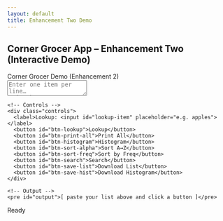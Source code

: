 ```yaml
---
layout: default
title: Enhancement Two Demo
---
```


<h2>Corner Grocer App – Enhancement Two (Interactive Demo)</h2>

<div class="terminal-window">
  <div class="terminal-header">
    <span>Corner Grocer Demo (Enhancement 2)</span>
  </div>
  <div class="terminal-content">
    <!-- User input area -->
    <textarea id="item-input" placeholder="Enter one item per line…&#10;Spinach&#10;Radishes&#10;Broccoli"></textarea>

    <!-- Controls -->
    <div class="controls">
      <label>Lookup: <input id="lookup-item" placeholder="e.g. apples"></label>
      <button id="btn-lookup">Lookup</button>
      <button id="btn-print-all">Print All</button>
      <button id="btn-histogram">Histogram</button>
      <button id="btn-sort-alpha">Sort A→Z</button>
      <button id="btn-sort-freq">Sort by Freq</button>
      <button id="btn-search">Search</button>
      <button id="btn-save-list">Download List</button>
      <button id="btn-save-hist">Download Histogram</button>
    </div>

    <!-- Output -->
    <pre id="output">[ paste your list above and click a button ]</pre>
  </div>
  <div class="status-bar">Ready</div>
</div>

<script src="https://cdn.jsdelivr.net/pyodide/v0.23.2/full/pyodide.js"></script>
<script>
  let pyodide, ready = false;
  async function boot() {
    pyodide = await loadPyodide();
    await pyodide.runPythonAsync(`
from collections import defaultdict
class GroceryFrequency:
    def __init__(self): self.freq = defaultdict(int)
    def process_text(self, text):
        self.freq.clear()
        for line in text.splitlines():
            it = line.strip().lower()
            if it: self.freq[it] += 1
    def lookup(self, item): return self.freq.get(item.lower(), 0)
    def all_freq(self): return dict(self.freq)
    def histogram(self): return {k: '*'*v for k,v in self.freq.items()}
def sort_alpha(d): return sorted(d.items(), key=lambda x:x[0])
def sort_by_freq(d): return sorted(d.items(), key=lambda x:x[1], reverse=True)
def search_item(d, it):
    it = it.lower()
    return (it, d[it]) if it in d else None

import js
js.GF = GroceryFrequency
js.sort_alpha = sort_alpha
js.sort_by_freq = sort_by_freq
js.search_item = search_item
    `);
    ready = true;
  }
  boot();

  function makeInstance() {
    const inst = pyodide.globals.get("GF")();
    inst.process_text(document.getElementById("item-input").value);
    return inst;
  }
  function setOut(txt) { document.getElementById("output").textContent = txt; }

  document.getElementById("btn-lookup").onclick = () => {
    if(!ready) return;
    const inst = makeInstance();
    const it = document.getElementById("lookup-item").value;
    setOut(`${it}: ${inst.lookup(it)}`);
  };
  document.getElementById("btn-print-all").onclick = () => {
    if(!ready) return;
    const inst = makeInstance(), f = inst.all_freq();
    let o = "";
    Object.keys(f).sort().forEach(k=> o+=`${k}: ${f[k]}\n`);
    setOut(o);
  };
  document.getElementById("btn-histogram").onclick = () => {
    if(!ready) return;
    const inst = makeInstance(), h = inst.histogram();
    let o = "";
    Object.keys(h).sort().forEach(k=> o+=`${k}: ${h[k]}\n`);
    setOut(o);
  };
  document.getElementById("btn-sort-alpha").onclick = () => {
    if(!ready) return;
    const inst = makeInstance(), f = inst.all_freq();
    const sa = pyodide.runPython("sort_alpha")(f).toJs();
    let o = "";
    sa.forEach(([k,v]) => o+=`${k}: ${v}\n`);
    setOut(o);
  };
  document.getElementById("btn-sort-freq").onclick = () => {
    if(!ready) return;
    const inst = makeInstance(), f = inst.all_freq();
    const sf = pyodide.runPython("sort_by_freq")(f).toJs();
    let o = "";
    sf.forEach(([k,v]) => o+=`${k}: ${v}\n`);
    setOut(o);
  };
  document.getElementById("btn-search").onclick = () => {
    if(!ready) return;
    const inst = makeInstance(), f = inst.all_freq();
    const it = document.getElementById("lookup-item").value;
    const r = pyodide.runPython("search_item")(f, it);
    if(r === null) setOut("Item not found.");
    else { let [k,v] = r.toJs(); setOut(`${k}: ${v}`) }
  };

  function download(name, text) {
    const b = new Blob([text],{type:"text/plain"});
    const u = URL.createObjectURL(b);
    const a = document.createElement("a");
    a.href=u; a.download=name; a.click();
    URL.revokeObjectURL(u);
  }
  document.getElementById("btn-save-list").onclick = () => {
    if(!ready) return;
    const inst = makeInstance(), f = inst.all_freq();
    let o="";
    Object.keys(f).sort().forEach(k=> o+=`${k} ${f[k]}\n`);
    download("frequency_list.txt", o);
  };
  document.getElementById("btn-save-hist").onclick = () => {
    if(!ready) return;
    const inst = makeInstance(), f = inst.all_freq();
    let arr = Object.entries(f).sort((a,b)=>b[1]-a[1]||a[0].localeCompare(b[0]));
    let o="";
    arr.forEach(([k,v])=> o+=`${k}: ${"*".repeat(v)}\n`);
    download("frequency_histogram.txt", o);
  };
</script>

